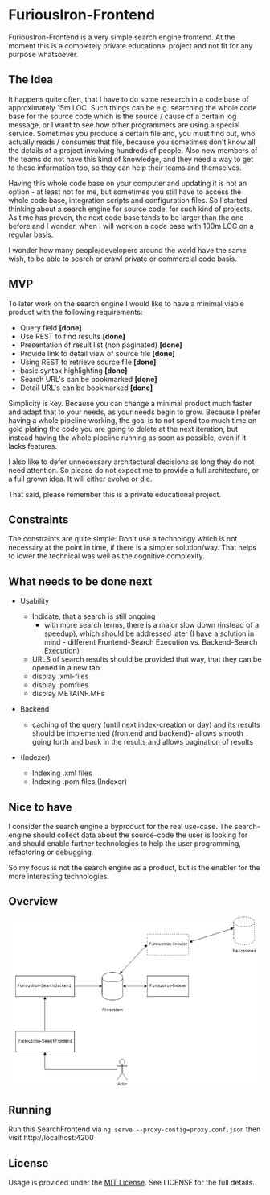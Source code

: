 # FuriousIron-Frontend

FuriousIron-Frontend is a very simple search engine frontend. At the moment this is a completely 
private educational project and not fit for any purpose whatsoever.

## The Idea

It happens quite often, that I have to do some research in a code base of approximately 15m 
LOC. Such things can be e.g. searching the whole code base for the source code which is the
source / cause of a certain log message, or I want to see how other programmers are using a
special service. Sometimes you produce a certain file and, you must find out, who actually
reads / consumes that file, because you sometimes don't know all the details of a project involving
hundreds of people. Also new members of the teams do not have this kind of knowledge, and 
they need a way to get to these information too, so they can help their teams and themselves.

Having this whole code base on your computer and updating it is not an option - at least not for me, 
but sometimes you still have to access the whole code base, integration scripts and configuration files. 
So I started thinking about a search engine for source code, for such kind of projects. As time has
proven, the next code base tends to be larger than the one before and I wonder, when I will work
on a code base with 100m LOC on a regular basis.

I wonder how many people/developers around the world have the same wish, to be able to search 
or crawl private or commercial code basis.

## MVP

To later work on the search engine I would like to have a minimal viable product with the following
requirements:

* Query field __[done]__
* Use REST to find results __[done]__
* Presentation of result list (non paginated) __[done]__
* Provide link to detail view of source file __[done]__
* Using REST to retrieve source file __[done]__
* basic syntax highlighting __[done]__
* Search URL's can be bookmarked __[done]__
* Detail URL's can be bookmarked __[done]__

Simplicity is key. Because you can change a minimal product much faster and adapt that to your needs,
as your needs begin to grow. Because I prefer having a whole pipeline working, the goal is to not 
spend too much time on gold plating the code you are going to delete at the next iteration, but instead
having the whole pipeline running as soon as possible, even if it lacks features. 

I also like to defer unnecessary architectural decisions as long they do not need attention. So please
do not expect me to provide a full architecture, or a full grown idea. It will either evolve or die.

That said, please remember this is a private educational project.

## Constraints

The constraints are quite simple: Don't use a technology which is not necessary at the point in time, 
if there is a simpler solution/way. That helps to lower the technical was well as the cognitive complexity.

## What needs to be done next

* Usability
  * Indicate, that a search is still ongoing 
    - with more search terms, there is a major slow down (instead of a speedup), which should be addressed later (I have a solution in mind - different Frontend-Search Execution vs. Backend-Search Execution)
  * URLS of search results should be provided that way, that they can be opened in a new tab
  * display .xml-files
  * display .pomfiles
  * display METAINF.MFs
  
* Backend
  * caching of the query (until next index-creation or day) and its results should be implemented (frontend and backend)- allows smooth going forth and back in the results and allows pagination of results   
 
* (Indexer)
  * Indexing .xml files
  * Indexing .pom files (Indexer)
  
## Nice to have

I consider the search engine a byproduct for the real use-case. The search-engine should collect data about
the source-code the user is looking for and should enable further technologies to help the user programming,
refactoring or debugging.

So my focus is not the search engine as a product, but is the enabler for the more interesting technologies.

## Overview

![Overview](https://github.com/mindscan-de/FuriousIron-Frontend/raw/master/doc/Overview.png "Architectural Overview")

## Running

Run this SearchFrontend via `ng serve --proxy-config=proxy.conf.json` then visit http://localhost:4200

## License

Usage is provided under the [MIT License](http://opensource.org/licenses/mit-license.php). See LICENSE for the full details.

